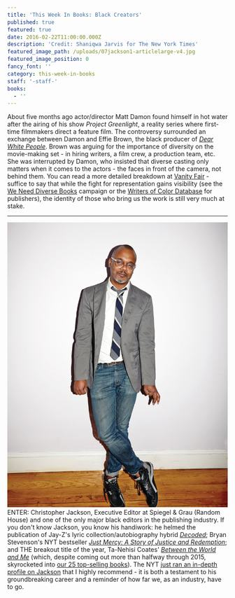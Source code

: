 ```yaml
---
title: 'This Week In Books: Black Creators'
published: true
featured: true
date: 2016-02-22T11:00:00.000Z
description: 'Credit: Shaniqwa Jarvis for The New York Times'
featured_image_path: /uploads/07jackson1-articlelarge-v4.jpg
featured_image_position: 0
fancy_font: ''
category: this-week-in-books
staff: '-staff-'
books:
  - ''
---
```


About five months ago actor/director Matt Damon found himself in hot water after the airing of his show *Project Greenlight*, a reality series where first-time filmmakers direct a feature film. The controversy surrounded an exchange between Damon and Effie Brown, the black producer of [*Dear White People*](http://www.rottentomatoes.com/m/dear_white_people/). Brown was arguing for the importance of diversity on the movie-making set - in hiring writers, a film crew, a production team, etc. She was interrupted by Damon, who insisted that diverse casting only matters when it comes to the actors - the faces in front of the camera, not behind them. You can read a more detailed breakdown at [Vanity Fair](http://www.vanityfair.com/hollywood/2015/09/matt-damon-apology-diversity-project-greenlight-effie-brown) - suffice to say that while the fight for representation gains visibility (see the [We Need Diverse Books](http://diversebooks.org/) campaign or the [Writers of Color Database](http://www.writersofcolor.org/) for publishers), the identity of those who bring us the work is still very much at stake.

---

![](/uploads/versions/07jackson1-superjumbo-v4---x----1586-2048x---.jpg)ENTER: Christopher Jackson, Executive Editor at Spiegel & Grau (Random House) and one of the only major black editors in the publishing industry. If you don't know Jackson, you know his handiwork: he helmed the publication of Jay-Z's lyric collection/autobiography hybrid [*Decoded*](http://www.brooklinebooksmith-shop.com/book/9780812981155); Bryan Stevenson's NYT bestseller [*Just Mercy: A Story of Justice and Redemption*](http://www.brooklinebooksmith-shop.com/book/9780812984965); and THE breakout title of the year, Ta-Nehisi Coates' [*Between the World and Me*](http://www.brooklinebooksmith-shop.com/book/9780812993547) (which, despite coming out more than halfway through 2015, skyrocketed into [our 25 top-selling books](http://www.brooklinebooksmith.com/2016/01/01/top-25-books-of-2015/)). The NYT [just ran an in-depth profile on Jackson](http://www.nytimes.com/2016/02/07/magazine/how-chris-jackson-is-building-a-black-literary-movement.html?_r=0) that I highly recommend - it is both a testament to his groundbreaking career and a reminder of how far we, as an industry, have to go.